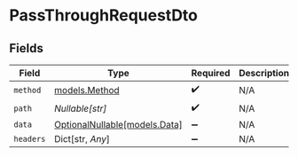 # PassThroughRequestDto


## Fields

| Field                                              | Type                                               | Required                                           | Description                                        |
| -------------------------------------------------- | -------------------------------------------------- | -------------------------------------------------- | -------------------------------------------------- |
| `method`                                           | [models.Method](../models/method.md)               | :heavy_check_mark:                                 | N/A                                                |
| `path`                                             | *Nullable[str]*                                    | :heavy_check_mark:                                 | N/A                                                |
| `data`                                             | [OptionalNullable[models.Data]](../models/data.md) | :heavy_minus_sign:                                 | N/A                                                |
| `headers`                                          | Dict[str, *Any*]                                   | :heavy_minus_sign:                                 | N/A                                                |
